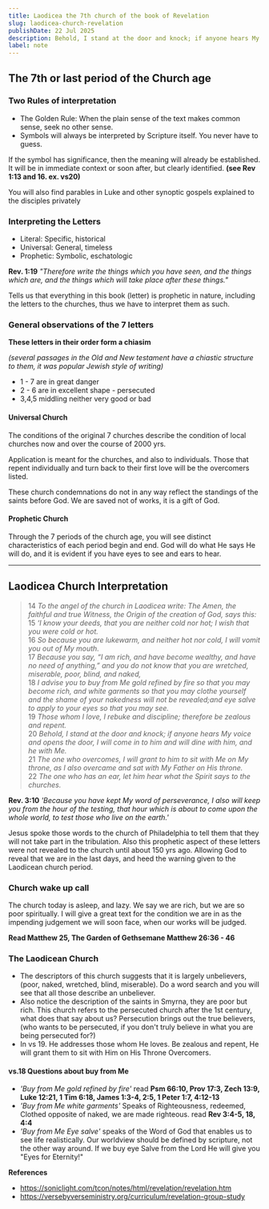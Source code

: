 ```yaml
---
title: Laodicea the 7th church of the book of Revelation
slug: laodicea-church-revelation
publishDate: 22 Jul 2025
description: Behold, I stand at the door and knock; if anyone hears My voice and opens the door, I will come in to him and will dine with him, and he with Me.
label: note
---
```


## The 7th or last period of the Church age

### Two Rules of interpretation

- The Golden Rule: When the plain sense of the text makes common sense, seek no other sense.
- Symbols will always be interpreted by Scripture itself. You never have to guess.

If the symbol has significance, then the meaning will already be established. It will be in immediate context or soon after, but clearly identified. **(see Rev 1:13 and 16. ex. vs20)**

You will also find parables in Luke and other synoptic gospels explained to the disciples privately

### Interpreting the Letters

- Literal: Specific, historical
- Universal: General, timeless
- Prophetic: Symbolic, eschatologic

**Rev. 1:19** *"Therefore write the things which you have seen, and the things which are, and the things which will take place after these things."*

Tells us that everything in this book (letter) is prophetic in nature, including the letters to the churches, thus we have to interpret them as such.

### General observations of the 7 letters

**These letters in their order form a chiasim**

*(several passages in the Old and New testament have a chiastic structure to them, it was popular Jewish style of writing)*

- 1 - 7 are in great danger
- 2 - 6 are in excellent shape - persecuted
- 3,4,5 middling neither very good or bad

#### Universal Church

The conditions of the original 7 churches describe the condition of local churches now and over the course of 2000 yrs.  

Application is meant for the churches, and also to individuals. Those that repent individually and turn back to their first love will be the overcomers listed.  

These church condemnations do not in any way reflect the standings of the saints before God. We are saved not of works, it is a gift of God.

#### Prophetic Church

Through the 7 periods of the church age, you will see distinct characteristics of each period begin and end. God will do what He says He will do, and it is evident if you have eyes to see and ears to hear.

---

## Laodicea Church Interpretation

> 14 *To the angel of the church in Laodicea write: The Amen, the faithful and true Witness, the Origin of the creation of God, says this:*  
> 15 *‘I know your deeds, that you are neither cold nor hot; I wish that you were cold or hot.*  
> 16 *So because you are lukewarm, and neither hot nor cold, I will vomit you out of My mouth.*  
> 17 *Because you say, “I am rich, and have become wealthy, and have no need of anything,” and you do not know that you are wretched, miserable, poor, blind, and naked,*  
> 18 *I advise you to buy from Me gold refined by fire so that you may become rich, and white garments so that you may clothe yourself and the shame of your nakedness will not be revealed;and eye salve to apply to your eyes so that you may see.*  
> 19 *Those whom I love, I rebuke and discipline; therefore be zealous and repent.*  
> 20 *Behold, I stand at the door and knock; if anyone hears My voice and opens the door, I will come in to him and will dine with him, and he with Me.*  
> 21 *The one who overcomes, I will grant to him to sit with Me on My throne, as I also overcame and sat with My Father on His throne.*  
> 22 *The one who has an ear, let him hear what the Spirit says to the churches.*

**Rev. 3:10** *'Because you have kept My word of perseverance, I also will keep you from the hour of the testing, that hour which is about to come upon the whole world, to test those who live on the earth.'*

Jesus spoke those words to the church of Philadelphia to tell them that they will not take part in the
tribulation. Also this prophetic aspect of these letters were not revealed to the church until about 150 yrs
ago. Allowing God to reveal that we are in the last days, and heed the warning given to the Laodicean
church period.

### Church wake up call

The church today is asleep, and lazy. We say we are rich, but we are so poor spiritually. I will give a
great text for the condition we are in as the impending judgement we will soon face, when our works will
be judged.

**Read Matthew 25, The Garden of Gethsemane Matthew 26:36 - 46**  

### The Laodicean Church

- The descriptors of this church suggests that it is largely unbelievers, (poor, naked, wretched, blind, miserable). Do a word search and you will see that all those describe an unbeliever.
- Also notice the description of the saints in Smyrna, they are poor but rich. This church refers to the persecuted church after the 1st century, what does that say about us? Persecution brings out the true believers, (who wants to be persecuted, if you don't truly believe in what you are being persecuted for?)
- In vs 19. He addresses those whom He loves. Be zealous and repent, He will grant them to sit with Him on His Throne Overcomers.

#### vs.18 Questions about buy from Me

- *'Buy from Me gold refined by fire'* read **Psm 66:10, Prov 17:3, Zech 13:9, Luke 12:21, 1 Tim 6:18, James 1:3-4, 2:5, 1 Peter 1:7, 4:12-13**
- *'Buy from Me white garments'* Speaks of Righteousness, redeemed, Clothed opposite of naked, we are made righteous. read **Rev 3:4-5, 18, 4:4**
- *'Buy from Me Eye salve'* speaks of the Word of God that enables us to see life realistically. Our worldview should be defined by scripture, not the other way around. If we buy eye Salve from the Lord He will give you "Eyes for Eternity!"

**References**

- <https://soniclight.com/tcon/notes/html/revelation/revelation.htm>
- <https://versebyverseministry.org/curriculum/revelation-group-study>
